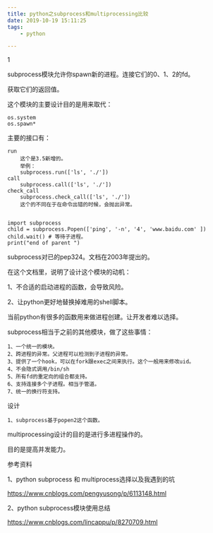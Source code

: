 ```yaml
---
title: python之subprocess和multiprocessing比较
date: 2019-10-19 15:11:25
tags:
	- python

---
```


1

subprocess模块允许你spawn新的进程。连接它们的0、1、2的fd。

获取它们的返回值。

这个模块的主要设计目的是用来取代：

```
os.system
os.spawn*
```

主要的接口有：

```
run
	这个是3.5新增的。
	举例：
	subprocess.run(['ls', './']) 
call
	subprocess.call(['ls', './']) 
check_call
	subprocess.check_call(['ls', './']) 
	这个的不同在于在命令出错的时候，会抛出异常。
	
```

```
import subprocess
child = subprocess.Popen(['ping', '-n', '4', 'www.baidu.com' ])
child.wait() # 等待子进程。
print("end of parent ")
```



subprocess对已的pep324。文档在2003年提出的。

在这个文档里，说明了设计这个模块的动机：

1、不合适的启动进程的函数，会导致风险。

2、让python更好地替换掉难用的shell脚本。

当前python有很多的函数用来做进程创建。让开发者难以选择。

subprocess相当于之前的其他模块，做了这些事情：

```
1、一个统一的模块。
2、跨进程的异常。父进程可以检测到子进程的异常。
3、提供了一个hook，可以在fork跟exec之间来执行。这个一般用来修改uid。
4、不会隐式调用/bin/sh
5、所有fd的重定向的组合都支持。
6、支持连接多个子进程。相当于管道。
7、统一的换行符支持。
```

设计

```
1、subprocess基于popen2这个函数。
```



multiprocessing设计的目的是进行多进程操作的。

目的是提高并发能力。



参考资料

1、python subprocess 和 multiprocess选择以及我遇到的坑

https://www.cnblogs.com/pengyusong/p/6113148.html

2、python subprocess模块使用总结

https://www.cnblogs.com/lincappu/p/8270709.html